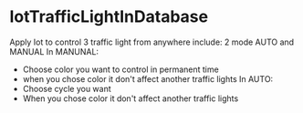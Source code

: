# IotTrafficLightInDatabase

Apply Iot to control 3 traffic light from anywhere 
include: 2 mode AUTO and MANUAL
 In MANUNAL:
  - Choose color you want to control in permanent time
  - when you chose color it don't affect another traffic lights 
 In AUTO:
  - Choose cycle you want 
  - When you chose color it don't affect another traffic lights 
